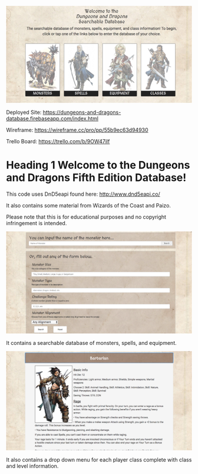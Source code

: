 ![Image](assets/images/SSHome.png)

Deployed Site: https://dungeons-and-dragons-database.firebaseapp.com/index.html

Wireframe: https://wireframe.cc/pro/pp/55b9ec63d94930

Trello Board: https://trello.com/b/9OW47ilf

# Heading 1 Welcome to the Dungeons and Dragons Fifth Edition Database!


This code uses DnD5eapi found here: http://www.dnd5eapi.co/

It also contains some material from Wizards of the Coast and Paizo.

Please note that this is for educational purposes and no copyright infringement is intended.

![Image](assets/images/SSMonsterSearch.png)

It contains a searchable database of monsters, spells, and equipment.

![Image](assets/images/SSClassPage.png)

It also contains a drop down menu for each player class complete with class and level information.
